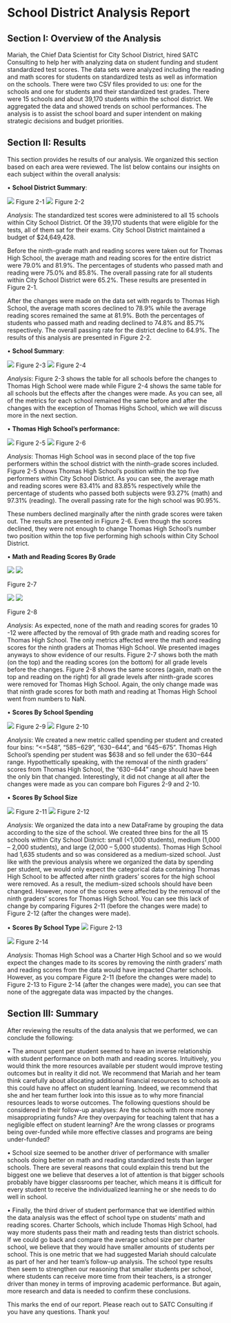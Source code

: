 # School District Analysis Report


## Section I: Overview of the Analysis

Mariah, the Chief Data Scientist for City School District, hired SATC Consulting to help her with analyzing data on student funding and student standardized test scores. The data sets were analyzed including the reading and math scores for students on standardized tests as well as information on the schools. There were two CSV files provided to us: one for the schools and one for students and their standardized test grades. There were 15 schools and about 39,170 students within the school district. We aggregated the data and showed trends on school performances. The analysis is to assist the school board and super intendent on making strategic decisions and budget priorities.

## Section II: Results

This section provides he results of our analysis. We organized this section based on each area were reviewed. The list below contains our insights on each subject within the overall analysis:


•	**School District Summary**:

<img src='Resources/District Summary Before Changes.png'>
Figure 2-1

<img src='Resources/District Summary Snapshot.png'>
Figure 2-2

*Analysis*: The standardized test scores were administered to all 15 schools within City School District. Of the 39,170 students that were eligible for the tests, all of them sat for their exams. City School District maintained a budget of $24,649,428.

Before the ninth-grade math and reading scores were taken out for Thomas High School, the average math and reading scores for the entire district were 79.0% and 81.9%. The percentages of students who passed math and reading were 75.0% and 85.8%. The overall passing rate for all students within City School District were 65.2%. These results are presented in Figure 2-1.

After the changes were made on the data set with regards to Thomas High School, the average math scores declined to 78.9%  while the average reading scores remained the same at 81.9%.  Both the percentages of students who passed math and reading declined to 74.8% and 85.7% respectively. The overall passing rate for the district decline to 64.9%. The results of this analysis are presented in Figure 2-2. 

•	**School Summary**:

<img src='Resources/School Summary Before Changes.png'>
Figure 2-3

<img src='Resources/School Summary Snapshot.png'>
Figure 2-4

*Analysis*: Figure 2-3 shows the table for all schools before the changes to Thomas High School were made while Figure 2-4 shows the same table for all schools but the effects after the changes were made. As you can see, all of the metrics for each school remained the same before and after the changes with the exception of Thomas Highs School, which we will discuss more in the next section.


•	**Thomas High School’s performance:**

<img src='Resources/Top Five Schools Before Changes.png'>
Figure 2-5

<img src='Resources/Top Five Schools After Changes.png'>
Figure 2-6

*Analysis*: Thomas High School was in second place of the top five performers within the school district with the ninth-grade scores included. Figure 2-5 shows Thomas High School’s position within the top five performers within City School District. As you can see, the average math and reading scores were 83.41% and 83.85% respectively while the percentage of students who passed both subjects were 93.27% (math) and 97.31% (reading). The overall passing rate for the high school was 90.95%.

These numbers declined marginally after the ninth grade scores were taken out. The results are presented in Figure 2-6. Even though the scores declined, they were not enough to change Thomas High School’s number two position within the top five performing high schools within City School District. 


•	**Math and Reading Scores By Grade**

<img src='Resources/Math Scores By Grade Before Changes.png'>
<img src='Resources/Reading Scores By Grade Before Changes.png'>

Figure 2-7

<img src='Resources/Math Scores By Grade After Changes.png'>
<img src='Resources/Reading Scores By Grade After Changes.png'>

Figure 2-8

*Analysis*: As expected, none of the math and reading scores for grades 10 -12 were affected by the removal of 9th grade math and reading scores for Thomas High School. The only metrics affected were the math and reading scores for the ninth graders at Thomas High School. We presented images anyways to show evidence of our results. Figure 2-7 shows both the math (on the top) and the reading scores (on the bottom) for all grade levels before the changes. Figure 2-8 shows the same scores (again, math on the top and reading on the right) for all grade levels after ninth-grade scores were removed for Thomas High School. Again, the only change made was that ninth grade scores for both math and reading at Thomas High School went from numbers to NaN. 

•	**Scores By School Spending**

<img src='Resources/Scores By Spending Before Changes.png'>
Figure 2-9

<img src='Resources/Scores By Spending After Changes.png'>
FIgure 2-10

*Analysis*: We created a new metric called  spending per student and created four bins: “<=548”,  “$585-$629”,  “$630-$644”, and “$645-$675”. Thomas High School’s spending per student was $638 and so fell under the $630-$644 range. Hypothettically speaking, with the removal of the ninth graders’ scores from Thomas High School, the “$630-$644” range should have been the only bin that changed. Interestingly, it did not change at all after the changes were made as you can compare boh Figures 2-9 and 2-10. 

•	**Scores By School Size**

<img src='Resources/Score By School Size Before Changes.png'>
Figure 2-11

<img src='Resources/Score By School Size After Changes.png'>
Figure 2-12

*Analysis*: We organized the data into a new DataFrame by grouping the data according to the size of the school. We created three bins for the all 15 schools within City School District: small (<1,000 students), medium (1,000 – 2,000 students), and large (2,000 – 5,000 students). Thomas High School had 1,635 students and so was considered as a medium-sized school. Just like with the previous analysis where we organized the data by spending per student, we would only expect the categorical data containing Thomas High School to be affected after ninth graders’ scores for the high school were removed. As a result, the medium-sized schools should have been changed. However, none of the scores were affected by the removal of the ninth graders’ scores for Thomas High School. You can see this lack of change by comparing Figures 2-11 (before the changes were made) to Figure 2-12 (after the changes were made). 

•	**Scores By School Type**
<img src='Resources/Scores By School Type Before Changes.png'>
Figure 2-13

<img src='Resources/Scores By School Type After Changes.png'>
Figure 2-14

*Analysis*: Thomas High School was a Charter High School and so we would expect the changes made to its scores by removing the ninth graders’ math and reading scores from the data would have impacted Charter schools. However, as you compare Figure 2-11 (before the changes were made) to Figure 2-13 to Figure 2-14 (after the changes were made), you can see that none of the aggregate data was impacted by the changes.

## Section III: Summary

After reviewing the results of the data analysis that we performed, we can conclude the following:

•	The amount spent per student seemed to have an inverse relationship with student performance on both math and reading scores. Intuitively, you would think the more resources available per student would improve testing outcomes but in reality it did not. We recommend that Mariah and her team think carefully about allocating additional financial resources to schools as this could have no affect on student learning. Indeed, we recommend that she and her team further look into this issue as to why more financial resources leads to worse outcomes. The following questions should be considered in their follow-up analyses: Are the schools with more money misappropriating funds? Are they overpaying for teaching talent that has a negligible effect on student learning? Are the wrong classes or programs being over-funded while more effective classes and programs are being under-funded?

•	School size seemed to be another driver of performance with smaller schools doing better on math and reading standardized tests than larger schools. There are several reasons that could explain this trend but the biggest one we believe that deserves a lot of attention is that bigger schools probably have bigger classrooms per teacher, which means it is difficult for every student to receive the individualized learning he or she needs to do well in school.

•	Finally, the third driver of student performance that we identified within the data analysis was the effect of school type on students’ math and reading scores. Charter Schools, which include Thomas High School, had way more students pass their math and reading tests than district schools. If we could go back and compare the average school size per charter school, we believe that they would have smaller amounts of students per school. This is one metric that we had suggested Mariah should calculate as part of her and her team’s follow-up analysis. The school type results then seem to strengthen our reasoning that smaller students per school, where students can receive more time from their teachers, is a stronger driver than money in terms of improving academic performance. But again, more research and data is needed to confirm these conclusions. 

This marks the end of our report. Please reach out to SATC Consulting if you have any questions. Thank you!






